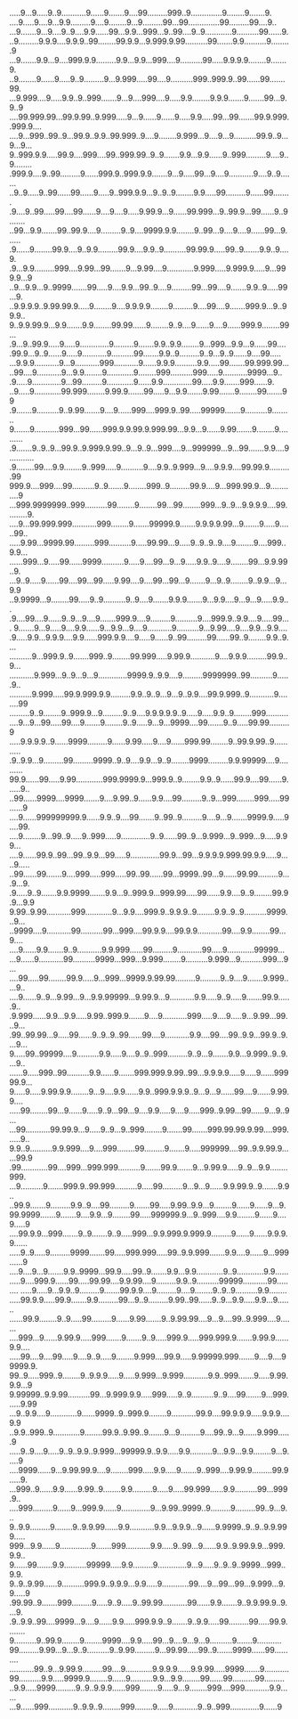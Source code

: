 .....9...9.....9..9...........9......9.......9....99.........999..9..............9........9.......9.
....9.....9....9...9.9.........9....9........9...9.........99...99..............99.........99....9..
...9.......9...9....9..9....9.9......99...9.9...999...9..99....9..9............9..........99......9.
..9.........9.9.9....9.9.9..99........99.9.9...9.999.9.99..........99.......9.9..........9.........9
...9.......9.9...9....999.9.9.........9.9...9.9...999....9..........99.....9.9.9.9........9.......9.
..9........9......9.....9..9.........9...9.999.....99....9..........999..999.9..99......99.......99.
...9.999....9.....9.9..9..999.......9...9....999....9.....9.9........9.9.9.......9.......99...9.9..9
....99.999.99...99.9.99..9.999.....9...9......9......9.....9.9.....99...99.......99.9.999..999.9....
....9...999..99..9...99.9..9.9..99.999..9....9........9.999...9....9...9..........99.9..9...9...9...
9..999.9.9.....99.9....999....99..999.99..9..9.......9.9...9.9......9..999.........9....9..9........
.999.9....9..99.........9......999.9..999.9.9.......9...9.....99...9....9...........9....9..9.......
..9..9.....9..99......99......9.....9..999.9.9...9..9..9........9.9.....99.........9......99........
.9....9..99.....99....99......9....9....9.....9.99.9...9......99.999...9..99.9...99......9..9.......
..99...9.9.......99..99.9....9.........9..9....9999.9.9........9..99...9....9....9......99...9......
.9......9........99.9....9..9.9.........99.9....9.9..9..........99.99.9.....99..9.......9.9..9....9.
.9...9.9.........999....9.99...99.......9...9.99....9............9.999.....9.999.9.....9...999.9...9
..9...9.9...9..9999.......99.....9....9.9...99..9....9.........99...99....9.......9.9..9.....99...9.
..9.9.9.9..9.99.99.9.....9........9....9.9.9.9........9.........9....99....9.......999.9...9..99.9..
9..9.9.99.9...9.9.......9.9........99.99......9........9..9....9......9....9......999.9........99...
.9...9..99.9.....9.....9.............9.........9.......9.9..9.9........9...999...9.9...9......99....
.99.9...9..9......9.....9...........9..........99.......9.9..9.........9..9...9..9......9....99.....
...9.9.9...........9...9...........999...........9......9.9.9..........9.9.....99.......99.999.99...
..99....9...........9...9.9........9............9........999..........999.....9...........9999...9..
.9.....9.............9...99.........9............9......9.9.............99.....9.9.......999......9.
..9.....9............99.999........9.99.9.......99.....9...9.9.......9.99.......9........99.......99
.9.......9..........9..9.99.......9....9......999....999.9..99.....99999.......9..........9.........
9.......9...........999...99......999.9.9.99.9.999.99...9.9...9......9.99.......9........9..........
.9.......9..9..9...99.9..9.999.9.99..9...9..9...999....9...999999...9...99.......9.9....9...........
.9........99....9.9........9..999.....9..........9....9.9..9.999...9....9.9.9....99.99.9..........99
999.9....999....99..........9..9.......9........999..9.........99.9....9...999.99.9...9............9
...999.9999999..999..........99........9........99...99........999...9..9...9.9.9.9....99.........9.
....9...99.999.999...........999........9.......99999.9.......9.9.9.9.99...9.......9.....9......99..
.....9.99...9999.99.........999..........9.....99.99...9.....9..9..9..9....9........9....999..9.9...
......999...9.....99......9999..........9.....9....99...9...9.....9.9..9....9........99...9.9.99..9.
...9..9.....9......99....99...99.....9.99....9....99...99...9.......9...9..9........9..9.9...9...9.9
..9.9999...9........99.....9..9..........9..9....9.......9.9.9.......9...9.9....9...9...9.....9.9...
.9....99....9......9..9...9....9.......999.9....9.........9..........9....999.9..9.9....9.....99....
9.......9...9.....9....9.9......9...9.9...9....9...........9..........9...9.99....9....9.9...9.9....
.9.....9.9...9.9.9....9.9......999.9.9....9.....9......9..99.........99......99..9........9.9..9....
..........9...999.9..9.......999..9........99.999.....9.99.9...........9....9.9.9.........99.9..9...
...........9.999...9..9...9...9.............9999.9..9.9....9.........9999999..99..........9......9..
..........9.999.....99.9.999.9.9.........9.9..9..9...9...9..9.9....99.9.999..9...........9........99
.........9..9........9..999.9...9.........9..9....9.9.9.9.9..9.....9.....9.9..9........999..........
....9...9...99.....99....9.......9........9..9.....9...9...9999....99.......9..9.....99.99.........9
.....9.9.9.9..9......9999.........9......9.99.....9....9......999.99........9..99.9.99..9...........
.9..9.9...9.........99.........9999..9..9....9.9...9..9........9999.........9.9.99999....9..........
99.9......99.....9.99............999.9999.9...999.9..9........9.9..9......99.9....99......9......9..
..99......9999....9999.......9....9.99..9......9.9....99.........9..9...999........999.....99......9
....9......999999999.9......9.9..9....99.......9..99..9.........9....9...9.......9999.9.....9....99.
....9........9...99..9.....9..999.....9.............9..9......99..9...9.999...9..999...9.....9.99...
....9......99.9..99...99..9.9...99.....9.............99.9...99...9.9.9.9.999.99.9.9.....9.....9.....
..99......99.......9....999.....999.....99..99......99...9999..99...9......99.99.........9....9...9.
.9.....9..9.......9.9.9999.......9.9...9..999.9...999.99.....99......9.9....9..9........99.9.9...9.9
9.99..9.99...........999............9...9.9....999.9..9.9.9..9........9.9..9..9..........9999...9...
..9999....9...........99..........99...999....99.9.9....99.9.9...........99....9.9........99...9....
....9......9.9.......9..9...........9.9.999......99.........9...........99.....9............99999...
...9......9...........99..........9999...999...9.999........9..........9.999...9..........999...9...
....99.....99........99.9.....9...999...9999.9.99.99.........9.........9..9....9.......9.999.....9..
....9......9..9...9.99...9...9.9.99999...9.99.9...9...........9.9.....9..9.....9.......99.9......9..
.9.999......9.9...9.9.....9.99..999.9.......9....9...........999.....9....9.....9...9.99...99...9...
.99..99.99...9.....99......9..9..9..99......99....9...........9.9....99....99..9.9...99.9..9....9...
9.....99..99999....9..........9.9.....9....9..9..999.........9..9...9.......9.9...9.999..9..9....9..
......9.....999..99..........9.9......9.......999.999.9.99..99...9.9.9.9.....9.....9......99999.9...
9.....9.....9.99.9.9........9...9....9.9......9.9..999.9.9.9..9...9...9......99....9......9.99.9....
.....99........99...9......9.....9..9...99...9....9.9.....9....9.....999..9.99...99......9...9..9...
...99...........99.99.9...9.....9..9...9..999........9.......99.......999.99.99.9.99....999......9..
9.9..9..........9.9.999....9....999........99.........9.......9.....999999....99..9.9.99.9......99.9
.99............99....999...999.999..........9.......99.9.......9...9.99.9.....9..9...9.9........999.
...9..........9.......999.9..99.999..........9.....99.........9...9...9......9.9.99.9..9.......9.9..
..99.9.......9.........9.9..9....99.........9.......99.....9.99..9.9...9........9......9......9...9.
99.9999.......9.......9....9.9...9........99.....999999.9...9..999....9.9........9......9....9.....9
....99.9.9...999.......9..9.......9..9.....999...9.9.999.9.999.9.........9......9......9.9.9.9......
.....9..9.....9.........9999.......99.....999.999.....99..9.9.999.......9.9....9......9...999......9
....9....9...9.......9.9..9999...99.9.....99..9.......9.9...9.9............9..9............9.9......
.....9....999.9......99.....99.99....9.9.99....9.........9.9..9..........99999...........99.........
.....9.....9...9.9..9.........9.......99.9.9....9.........9....9........9..9..9..........9.9........
.....99.9.9.....99.9.......9.9.........99...9..9.........9.99..99......9..9...9.9.....9.9...9.......
......99.9........9..9.....99.........9......9.99.......9..9.99.99....9...9....99..9.999....9.......
....999...9......9.99.9.....999.......9.......9..9.....999.9.....999.999.9.......9.99.9......9.9....
.....99....9....99.....9....9..9.....9........9.999....99.9.....9.99999.999.......9....9....99999.9.
99..9.....999..9........9..9.9.9.....9.....9.999...9.999...........9.9..999.......9.....9.99.9.9...9
9.99999..9.9.99..........99...9.999.9.9.....999.....9..9..........9..9....99.......9...999......9.99
...9..9.9....9............9......9999..9..999.9........9...........99.9....99.9.9.9.....9.9.9....9.9
..9.9..999..9............9........99.9..9.99..9.......9...9.........9....99..9...9......9.999......9
.....9..9....9.....9..9..9.9..9.999...99999.9..9.9.....9.9..........9...9.9...9.9........9...9.....9
....9999......9...9.99.99.9....9........999.....9.9.....9.......9..999....9.99.9.........99.9.....9.
...999..9......9.9......9.99..9........9.9.........9.....9.....99.999......9.9..........99...999.9..
....999.........9......9...999.9......9.............9...9.99..9999..9.........9.........99..9...9...
9..9.9.........9........9..9.9.99......9.9...........9.9...9.9.9...9......9.9999..9..9..9.9.999.....
999...9.9......9..............9.......999...........9.9.....9..99...9......9.9..9.99.9.9...999.9.9..
9......99.......9.9..........99999.....9.9.........9.............9...9.....9..9..9..9999...999..9.9.
9..9..9.99......9..........999.9..9.9.9...9.9.....9............99....9...99...99...9.999...9.9.....9
.99.99..9.......999.........9.....9..9.....9..99.99...........99......9.9.......9..9.9.99.9..9....9.
.9..9.9..99....9999...9....9......9.9.....999.9.9..9.......9..9.9.....99.........99.....99.9........
9..........9..99.9........9........9999....9.9.....99...9....9...9...9..........9.......9...........
99.........9.99...9...9..9..........9..9.99.........9...99.99.....99..9.......9999......99..........
...........99..9...9.99.9.........99....9............9.9.9.9......9.9.99.....9999.......9...........
99..........9.9.....9999.9........9......9..........9.9...9.9........99......99..........99.........
..9.9.....9999.........9..9..9.9.9......999........9.....9...9........999....999...........9.9......
...9......999...........9..9.9..9........999........9.....9...........9..9..999.............9......9
